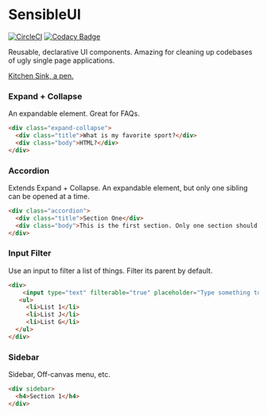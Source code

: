 # SensibleUI
[![CircleCI](https://circleci.com/gh/justingeeslin/sensibleui.svg?style=svg)](https://circleci.com/gh/justingeeslin/sensibleui)
[![Codacy Badge](https://api.codacy.com/project/badge/Grade/a3b265b60ad44a7fa32ffedb57ac2961)](https://www.codacy.com/project/justingeeslin/sensibleui/dashboard?utm_source=github.com&amp;utm_medium=referral&amp;utm_content=justingeeslin/sensibleui&amp;utm_campaign=Badge_Grade_Dashboard)

Reusable, declarative UI components. Amazing for cleaning up codebases of ugly single page applications.

[Kitchen Sink, a pen.](https://codepen.io/geesman/pen/VBmPZN?editors=1000)

### Expand + Collapse
An expandable element. Great for FAQs.
```html
<div class="expand-collapse">
  <div class="title">What is my favorite sport?</div>
  <div class="body">HTML?</div>
</div>
```

### Accordion
Extends Expand + Collapse. An expandable element, but only one sibling can be opened at a time.
```html
<div class="accordion">
  <div class="title">Section One</div>
  <div class="body">This is the first section. Only one section should be open at a time.</div>
</div>
```

### Input Filter
Use an input to filter a list of things.
Filter its parent by default.
```html
<div>
	<input type="text" filterable="true" placeholder="Type something to filter the list below.">
   <ul>
	 <li>List 1</li>
	 <li>List J</li>
	 <li>List G</li>
  </ul>
</div>
```

### Sidebar
Sidebar, Off-canvas menu, etc.
```html
<div sidebar>
  <h4>Section 1</h4>
</div>
```

